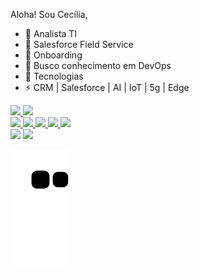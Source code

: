 Aloha!
Sou Cecília,

- 🔭 Analista TI
- 🌱 Salesforce Field Service
- 👯 Onboarding 
- 🤔 Busco conhecimento em DevOps
- 💬 Tecnologias
- ⚡ CRM | Salesforce | AI | IoT | 5g | Edge

<div>
  <a href="https://github.com/CeciMaya">
  <img height="180em" src="https://github-readme-stats.vercel.app/api?username=CeciMaya&show_icons=true&theme=dracula&include_all_commits=true&count_private=true"/>
  <img height="180em" src="https://github-readme-stats.vercel.app/api/top-langs/?username=CeciMaya&layout=compact&langs_count=7&theme=dracula"/>
</div>
  
  <div>
    <img height="50em" src="https://cdn.jsdelivr.net/gh/devicons/devicon/icons/salesforce/salesforce-original.svg" />
    <img height="50em" src="https://cdn.jsdelivr.net/gh/devicons/devicon/icons/jira/jira-original.svg" />
    <img height="50em" src="https://cdn.jsdelivr.net/gh/devicons/devicon/icons/googlecloud/googlecloud-original.svg" />
    <img height="50em" src="https://cdn.jsdelivr.net/gh/devicons/devicon/icons/canva/canva-original.svg" />
    <img height="50em" src="https://cdn.jsdelivr.net/gh/devicons/devicon/icons/facebook/facebook-original.svg" />
    <i class="devicon-adonisjs-original colori"></i>
</div>
 <div>
  <a href = "mailto:mariacecilia.brasil.mg@gmail.com"><img src="https://img.shields.io/badge/-Gmail-%23333?style=for-the-badge&logo=gmail&logoColor=white" target="_blank"></a>
  <a href="https://www.linkedin.com/in/maria-cecília-silva-37593632/-45875016a" target="_blank"><img src="https://img.shields.io/badge/-LinkedIn-%230077B5?style=for-the-badge&logo=linkedin&logoColor=white" target="_blank"></a> 
   </div>
 
   ![Snake animation](https://github.com/CeciMaya/CeciMaya/blob/output/github-contribution-grid-snake.svg)
